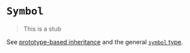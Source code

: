 # `Symbol`

> This is a stub

See [prototype-based inheritance][concept-prototype-inheritance] and the general [`symbol` type][type-symbol].

[concept-prototype-inheritance]: ../../../languages/javascript/info/prototype_inheritance.md
[type-symbol]: ../../../reference/types/symbol.md
